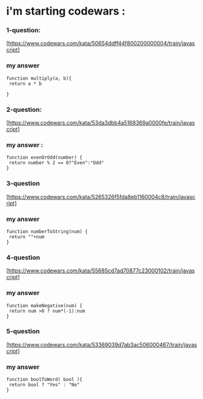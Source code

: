 # i'm starting codewars :

### 1-question:
[https://www.codewars.com/kata/50654ddff44f800200000004/train/javascript]


### my answer

``` 
function multiply(a, b){
 return a * b
  
} 
```


### 2-question: 
[https://www.codewars.com/kata/53da3dbb4a5168369a0000fe/train/javascript]
### my answer :

```
function evenOrOdd(number) {
 return number % 2 == 0?"Even":"Odd"
}
```

### 3-question

[https://www.codewars.com/kata/5265326f5fda8eb1160004c8/train/javascript]

### my answer 

```
function numberToString(num) {
 return ""+num
}
```

### 4-question

[https://www.codewars.com/kata/55685cd7ad70877c23000102/train/javascript]

### my answer 

```
function makeNegative(num) {
 return num >0 ? num*(-1):num 
}
```

### 5-question
[https://www.codewars.com/kata/53369039d7ab3ac506000467/train/javascript]
### my answer

```
function boolToWord( bool ){
 return bool ? "Yes" : "No"
}
```